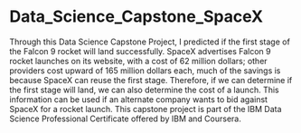 # Data_Science_Capstone_SpaceX
Through this Data Science Capstone Project, I predicted if the first stage of the Falcon 9 rocket will land successfully. SpaceX advertises Falcon 9 rocket launches on its 
website, with a cost of 62 million dollars; other providers cost upward of 165 million dollars each, much of the savings is because SpaceX can reuse the first stage. Therefore,
if we can determine if the first stage will land, we can also determine the cost of a launch. This information can be used if an alternate company wants to bid against SpaceX
for a rocket launch.
This capstone project is part of the IBM Data Science Professional Certificate offered by IBM and Coursera.
